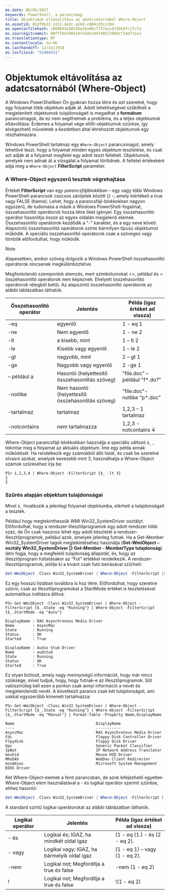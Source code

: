 ```yaml
---
ms.date: 06/05/2017
keywords: PowerShell, a parancsmag
title: Objektumok eltávolítása az adatcsatornából Where-Object
ms.assetid: 01df8b22-2d22-4e2c-a18d-c004cd3cc284
ms.openlocfilehash: c060b93a3823be26ad6c7757acc633bb4fc2fcfa
ms.sourcegitcommit: 00ff76d7d9414fe585c04740b739b9cf14d711e1
ms.translationtype: MT
ms.contentlocale: hu-HU
ms.lasthandoff: 12/14/2018
ms.locfileid: "53404531"
---
```

# <a name="removing-objects-from-the-pipeline-where-object"></a>Objektumok eltávolítása az adatcsatornából (Where-Object)

A Windows PowerShellben Ön gyakran hozza létre és azt szeretné, hogy egy folyamat több objektum adják át. Adott lehetőségével szűkítheti a megjelenített objektumok tulajdonságait is megadhat a **formátum** parancsmagok, de ez nem segíthetnek a probléma, és a teljes objektumok eltávolítása. Érdemes a folyamat vége előtt-objektumok szűrése, így elvégezhető műveletek a kezdetben által létrehozott objektumok egy részhalmazára.

Windows PowerShell tartalmaz egy `Where-Object` parancsmagot, amely lehetővé teszi, hogy a folyamat minden egyes objektum tesztelése, és csak azt adják át a folyamat megfelel egy adott teszt feltételt. Objektumok, amelyek nem adnak át a vizsgálat a folyamat törlődnek. A feltétel értékeként adja meg a `Where-Object` **FilterScript** paraméter.

### <a name="performing-simple-tests-with-where-object"></a>A Where-Object egyszerű tesztek végrehajtása

Értékét **FilterScript** van egy *parancsfájlblokkban* – egy vagy több Windows PowerShell-parancsok csúcsos zárójelek között {} –, amely kiértékeli a true vagy FALSE (hamis). Lehet, hogy a parancsfájl-blokkokban nagyon egyszerű, de tudomása a másik a Windows PowerShell-fogalmat, összehasonlító operátorok hozza létre őket igényel. Egy összehasonlító operátor hasonlítja össze az egyes oldalán megjelenő elemek. Összehasonlító operátorok kezdődik a "-" karakter, és a egy neve követi. Alapszintű összehasonlító operátorok szinte bármilyen típusú objektumot működik. A speciális összehasonlító operátorok csak a szöveges vagy tömbök előfordulhat, hogy működik.

> [!NOTE]
> Alapesetben, amikor szöveg dolgozik a Windows PowerShell összehasonlító operátorok nincsenek megkülönböztetve.

Megfontolandó szempontok elemzés, mert szimbólumokat <>, például és = összehasonlító operátorok nem képeznek. Ehelyett összehasonlító operátorok rétegből betűt. Az alapszintű összehasonlító operátorok az alábbi táblázatban láthatók.

|Összehasonlító operátor|Jelentés|Példa (igaz értéket ad vissza)|
|-----------------------|-----------|--------------------------|
|-eq|egyenlő|1 - eq 1|
|-ne|Nem egyenlő|1 - ne 2|
|-lt|a kisebb, mint|1 – lt 2|
|-le|Kisebb vagy egyenlő|1 – le 2|
|-gt|nagyobb, mint|2 – gt 1|
|-ge|Nagyobb vagy egyenlő|2 -ge 1|
|– például a|Hasonló (helyettesítő összehasonlítás szöveg)|"file.doc" – például "f\*.do?"|
|-notlike|Nem hasonló (helyettesítő összehasonlítás szöveg)|"file.doc"-notlike "p\*.doc"|
|-tartalmaz|tartalmaz|1,2,3 – 1 tartalmaz|
|-notcontains|nem tartalmazza|1,2,3 - notcontains 4|

Where-Object parancsfájl-blokkokban használja a speciális változó `$_` , tekintse meg a folyamat az aktuális objektum. Íme egy példa annak működését. Ha rendelkezik egy számokból álló listát, és csak be szeretné olvasni azokat, amelyek kevesebb mint 3, használhatja a Where-Object számok szűréséhez írja be:

```
PS> 1,2,3,4 | Where-Object -FilterScript {$_ -lt 3}
1
2
```

### <a name="filtering-based-on-object-properties"></a>Szűrés alapján objektum tulajdonságai

Mivel `$_` hivatkozik a jelenlegi folyamat objektumba, elérheti a tulajdonságait a tesztek.

Például hogy megtekinthessük WMI Win32_SystemDriver osztályt. Előfordulhat, hogy a rendszer-illesztőprogramok egy adott rendszer több száz, de Ön csak hasznos lehet egy adott készletét a rendszer-illesztőprogramok, például azok, amelyek jelenleg futnak. Ha a Get-Member Win32_SystemDriver tagok megtekintéséhez használja (**Get-WmiObject – osztály Win32_SystemDriver |} Get-Member - MemberType tulajdonság**) látni fogja, hogy a megfelelő tulajdonság állapotát, és, hogy az illesztőprogram futtatásakor az "Fut" értékkel rendelkezik. A rendszer-illesztőprogramok, jelölje ki a kívánt csak futó beírásával szűrheti:

```powershell
Get-WmiObject -Class Win32_SystemDriver | Where-Object -FilterScript {$_.State -eq 'Running'}
```

Ez egy hosszú listában továbbra is hoz létre. Előfordulhat, hogy szeretné szűrni, csak az illesztőprogramokat a StartMode értéket is tesztelésével automatikus indításra állítva:

```
PS> Get-WmiObject -Class Win32_SystemDriver | Where-Object -FilterScript {$_.State -eq "Running"} | Where-Object -FilterScript {$_.StartMode -eq "Auto"}

DisplayName : RAS Asynchronous Media Driver
Name        : AsyncMac
State       : Running
Status      : OK
Started     : True

DisplayName : Audio Stub Driver
Name        : audstub
State       : Running
Status      : OK
Started     : True
```

Ez olyan biztosít, amely nagy mennyiségű információt, hogy már nincs szüksége, mivel tudjuk, hogy, hogy futnak-e az illesztőprogramok. Sőt valószínűleg kell ezen a ponton csak annyi információ a nevét és megjelenítendő nevét. A következő parancs csak két tulajdonságot, ami sokkal egyszerűbb kimeneti tartalmazza:

```
PS> Get-WmiObject -Class Win32_SystemDriver | Where-Object -FilterScript {$_.State -eq "Running"} | Where-Object -FilterScript {$_.StartMode -eq "Manual"} | Format-Table -Property Name,DisplayName

Name                                    DisplayName
----                                    -----------
AsyncMac                                RAS Asynchronous Media Driver
Fdc                                     Floppy Disk Controller Driver
Flpydisk                                Floppy Disk Driver
Gpc                                     Generic Packet Classifier
IpNat                                   IP Network Address Translator
mouhid                                  Mouse HID Driver
MRxDAV                                  WebDav Client Redirector
mssmbios                                Microsoft System Management BIOS Driver
```

Két Where-Object-elemek a fenti parancsban, de azok kifejezhető egyetlen Where-Object elem használatával a - és logikai operátor szerinti szűrése, ehhez hasonló:

```powershell
Get-WmiObject -Class Win32_SystemDriver | Where-Object -FilterScript { ($_.State -eq 'Running') -and ($_.StartMode -eq 'Manual') } | Format-Table -Property Name,DisplayName
```

A standard szintű logikai operátorokat az alábbi táblázatban láthatók.

|Logikai operátor|Jelentés|Példa (igaz értéket ad vissza)|
|--------------------|-----------|--------------------------|
|- és|Logikai és; IGAZ, ha mindkét oldal igaz|(1 - eq (1.) - és (2 - eq 2).|
|- vagy|Logikai vagy; IGAZ, ha bármelyik oldal igaz|(1 - eq 1) – vagy (1 - eq 2).|
|-nem|Logikai not; Megfordítja a true és false|-nem (1 - eq 2)|
|\!|Logikai not; Megfordítja a true és false|\!(1 - eq 2)|
